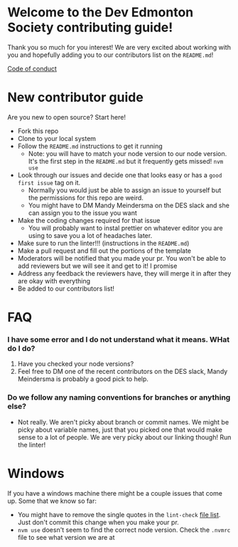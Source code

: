 # Welcome to the Dev Edmonton Society contributing guide!

Thank you so much for you interest! We are very excited about working with you and hopefully adding you to our contributors list on the `README.md`!

[Code of conduct](https://devedmonton.com/code_of_conduct)

# New contributor guide

Are you new to open source? Start here!

-   Fork this repo
-   Clone to your local system
-   Follow the `README.md` instructions to get it running
    -   Note: you will have to match your node version to our node version. It's the first step in the `README.md` but it frequently gets missed! `nvm use`
-   Look through our issues and decide one that looks easy or has a `good first issue` tag on it.
    -   Normally you would just be able to assign an issue to yourself but the permissions for this repo are weird.
    -   You might have to DM Mandy Meindersma on the DES slack and she can assign you to the issue you want
-   Make the coding changes required for that issue
    -   You will probably want to instal prettier on whatever editor you are using to save you a lot of headaches later.
-   Make sure to run the linter!!! (instructions in the `README.md`)
-   Make a pull request and fill out the portions of the template
-   Moderators will be notified that you made your pr. You won't be able to add reviewers but we will see it and get to it! I promise
-   Address any feedback the reviewers have, they will merge it in after they are okay with everything
-   Be added to our contributors list!

# FAQ

### I have some error and I do not understand what it means. WHat do I do?

1. Have you checked your node versions?
2. Feel free to DM one of the recent contributors on the DES slack, Mandy Meindersma is probably a good pick to help.

### Do we follow any naming conventions for branches or anything else?

-   Not really. We aren't picky about branch or commit names. We might be picky about variable names, just that you picked one that would make sense to a lot of people. We are very picky about our linking though! Run the linter!

# Windows

If you have a windows machine there might be a couple issues that come up. Some that we know so far:

-   You might have to remove the single quotes in the `lint-check` [file list](https://github.com/devedmonton/DES-Website/blob/main/package.json#L13). Just don't commit this change when you make your pr.
-   `nvm use` doesn't seem to find the correct node version. Check the `.nvmrc` file to see what version we are at
